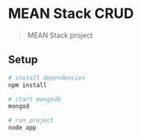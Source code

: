 # MEAN Stack CRUD 

> MEAN Stack project

## Setup

``` bash
# install dependencies
npm install

# start mongodb 
mongod

# run project
node app

```

